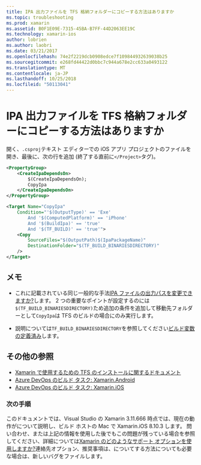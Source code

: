 ```yaml
---
title: IPA 出力ファイルを TFS 格納フォルダーにコピーする方法はありますか
ms.topic: troubleshooting
ms.prod: xamarin
ms.assetid: B0F1E09E-7315-45BA-B7FF-44D2063EE19C
ms.technology: xamarin-ios
author: lobrien
ms.author: laobri
ms.date: 03/21/2017
ms.openlocfilehash: 74e2f2219dcb0908edce7f109844932639038b25
ms.sourcegitcommit: e268fd44422d0bbc7c944a678e2cc633a0493122
ms.translationtype: MT
ms.contentlocale: ja-JP
ms.lasthandoff: 10/25/2018
ms.locfileid: "50113041"
---
```

# <a name="how-can-i-copy-ipa-output-files-to-the-tfs-drop-folder"></a>IPA 出力ファイルを TFS 格納フォルダーにコピーする方法はありますか

開く、`.csproj`テキスト エディターでの iOS アプリ プロジェクトのファイルを開き、最後に、次の行を追加 (終了する直前に`</Project>`タグ)。

```xml
<PropertyGroup>
    <CreateIpaDependsOn>
        $(CreateIpaDependsOn);
        CopyIpa
    </CreateIpaDependsOn>
</PropertyGroup>

<Target Name="CopyIpa"
    Condition="'$(OutputType)' == 'Exe'
        And '$(ComputedPlatform)' == 'iPhone'
        And '$(BuildIpa)' == 'true'
        And '$(TF_BUILD)' == 'true'">
    <Copy
        SourceFiles="$(OutputPath)$(IpaPackageName)"
        DestinationFolder="$(TF_BUILD_BINARIESDIRECTORY)"
    />
</Target>
```

## <a name="notes"></a>メモ

- これに記載されている同じ一般的な手法[IPA ファイルの出力パスを変更できますか?](~/ios/troubleshooting/questions/ipa-output-path.md)します。 2 つの重要なポイントが設定するのには`$(TF_BUILD_BINARIESDIRECTORY)`ため追加の条件を追加して移動先フォルダーとして`CopyIpa`は TFS のビルドの場合にのみ実行します。

- 説明については`TF_BUILD_BINARIESDIRECTORY`を参照してください[ビルド変数の定義済み](https://docs.microsoft.com/azure/devops/pipelines/build/variables)します。

## <a name="additional-references"></a>その他の参照

- [Xamarin で使用するための TFS のインストールに関するドキュメント](https://docs.microsoft.com/azure/devops/repos/tfvc/overview)
- [Azure DevOps のビルド タスク: Xamarin.Android](https://docs.microsoft.com/azure/devops/pipelines/tasks/build/xamarin-android)
- [Azure DevOps のビルド タスク: Xamarin.iOS](https://docs.microsoft.com/azure/devops/pipelines/tasks/build/xamarin-ios)

### <a name="next-steps"></a>次の手順

このドキュメントでは、Visual Studio の Xamarin 3.11.666 時点では、現在の動作がについて説明し、ビルド ホストの Mac で Xamarin.iOS 8.10.3 します。 問い合わせ、または上記の情報を使用した後でもこの問題が残っている場合を参照してください、詳細については[Xamarin のどのようなサポート オプションを使用しますか?](~/cross-platform/troubleshooting/support-options.md)連絡先オプション、推奨事項は、についてする方法についても必要な場合は、新しいバグをファイルします。
